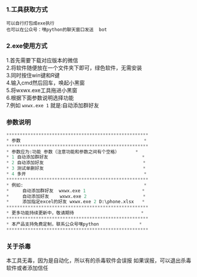 ### 1.工具获取方式
    可以自行打包成exe执行
    也可以在公众号：嘿python的聊天窗口发送  bot 

### 2.exe使用方式

1.首先需要下载对应版本的微信<br>
2.将软件随便放在一个文件夹下即可，绿色软件，无需安装<br>
3.同时按住win键和R键<br>
4.输入cmd然后回车，唤起小黑窗<br>
5.将wxwx.exe工具拖进小黑窗<br>
6.根据下面参数说明选择功能<br>
7.例如 `wxwx.exe 1` 就是:自动添加群好友

### 参数说明

```python
*****************************************************
* 参数                                              *
*****************************************************
* 参数应为:功能 参数（注意功能和参数之间有个空格）      *
* 1 自动添加群好友                                   *
* 2 自动添加好友                                     *
* 3 测试单删好友                                     *
* 4 多开                                            *
*****************************************************
* 例如:                                             *
*     自动添加群好友  wxwx.exe 1                     *
*     自动添加好友    wxwx.exe 2                     *
*     添加指定excel的好友 wxwx.exe 2 D:\phone.xlsx   *
*****************************************************
* 更多功能持续更新中，敬请期待                         *
*****************************************************
* 本产品支持免费定制，联系公众号嘿python               *
*****************************************************
```

### 关于杀毒

本工具无毒，因为是自动化，所以有的杀毒软件会误报
如果误报，可以退出杀毒软件或者添加信任
